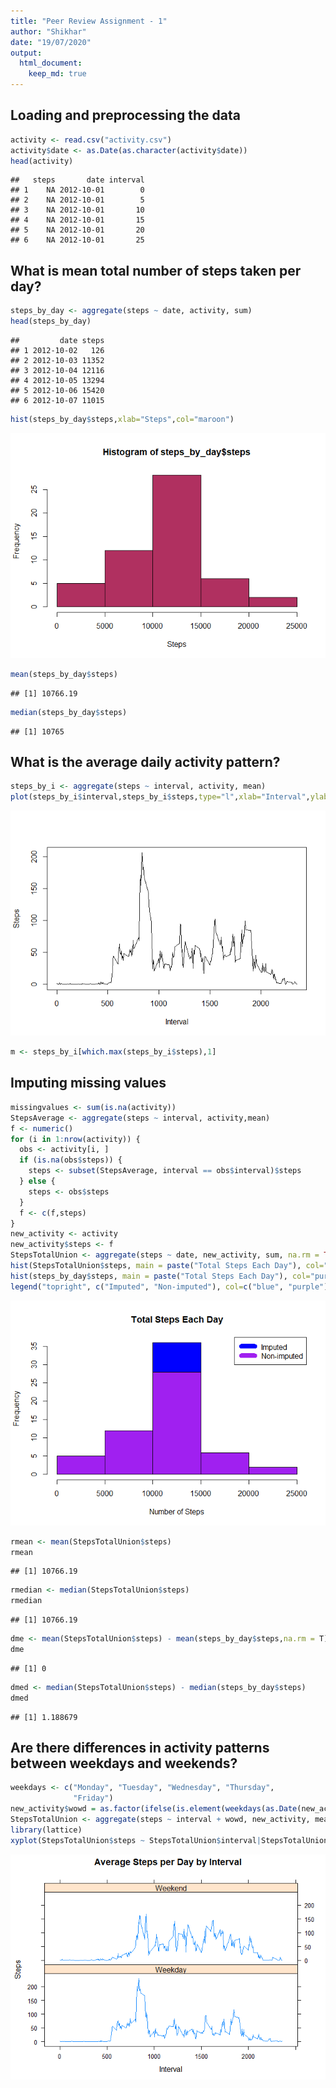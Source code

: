 ```yaml
---
title: "Peer Review Assignment - 1"
author: "Shikhar"
date: "19/07/2020"
output: 
  html_document:
    keep_md: true
---
```




## Loading and preprocessing the data

```r
activity <- read.csv("activity.csv")
activity$date <- as.Date(as.character(activity$date))
head(activity)
```

```
##   steps       date interval
## 1    NA 2012-10-01        0
## 2    NA 2012-10-01        5
## 3    NA 2012-10-01       10
## 4    NA 2012-10-01       15
## 5    NA 2012-10-01       20
## 6    NA 2012-10-01       25
```

## What is mean total number of steps taken per day?

```r
steps_by_day <- aggregate(steps ~ date, activity, sum)
head(steps_by_day)
```

```
##         date steps
## 1 2012-10-02   126
## 2 2012-10-03 11352
## 3 2012-10-04 12116
## 4 2012-10-05 13294
## 5 2012-10-06 15420
## 6 2012-10-07 11015
```

```r
hist(steps_by_day$steps,xlab="Steps",col="maroon")
```

![](README_figs/README-unnamed-chunk-3-1.png)<!-- -->

```r
mean(steps_by_day$steps)
```

```
## [1] 10766.19
```

```r
median(steps_by_day$steps)
```

```
## [1] 10765
```

## What is the average daily activity pattern?

```r
steps_by_i <- aggregate(steps ~ interval, activity, mean)
plot(steps_by_i$interval,steps_by_i$steps,type="l",xlab="Interval",ylab="Steps")
```

![](README_figs/README-unnamed-chunk-4-1.png)<!-- -->

```r
m <- steps_by_i[which.max(steps_by_i$steps),1]
```

## Imputing missing values

```r
missingvalues <- sum(is.na(activity))
StepsAverage <- aggregate(steps ~ interval, activity,mean)
f <- numeric()
for (i in 1:nrow(activity)) {
  obs <- activity[i, ]
  if (is.na(obs$steps)) {
    steps <- subset(StepsAverage, interval == obs$interval)$steps
  } else {
    steps <- obs$steps
  }
  f <- c(f,steps)
}
new_activity <- activity
new_activity$steps <- f
StepsTotalUnion <- aggregate(steps ~ date, new_activity, sum, na.rm = TRUE)
hist(StepsTotalUnion$steps, main = paste("Total Steps Each Day"), col="blue", xlab="Number of Steps")
hist(steps_by_day$steps, main = paste("Total Steps Each Day"), col="purple", xlab="Number of Steps", add=T)
legend("topright", c("Imputed", "Non-imputed"), col=c("blue", "purple"), lwd=10)
```

![](README_figs/README-unnamed-chunk-5-1.png)<!-- -->

```r
rmean <- mean(StepsTotalUnion$steps)
rmean
```

```
## [1] 10766.19
```

```r
rmedian <- median(StepsTotalUnion$steps)
rmedian
```

```
## [1] 10766.19
```

```r
dme <- mean(StepsTotalUnion$steps) - mean(steps_by_day$steps,na.rm = T)
dme
```

```
## [1] 0
```

```r
dmed <- median(StepsTotalUnion$steps) - median(steps_by_day$steps)
dmed
```

```
## [1] 1.188679
```

## Are there differences in activity patterns between weekdays and weekends?

```r
weekdays <- c("Monday", "Tuesday", "Wednesday", "Thursday", 
              "Friday")
new_activity$wowd = as.factor(ifelse(is.element(weekdays(as.Date(new_activity$date)),weekdays), "Weekday", "Weekend"))
StepsTotalUnion <- aggregate(steps ~ interval + wowd, new_activity, mean)
library(lattice)
xyplot(StepsTotalUnion$steps ~ StepsTotalUnion$interval|StepsTotalUnion$wowd, main="Average Steps per Day by Interval",xlab="Interval", ylab="Steps",layout=c(1,2), type="l")
```

![](README_figs/README-unnamed-chunk-6-1.png)<!-- -->
